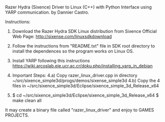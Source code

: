 Razer Hydra (Sixence) Driver to Linux (C++) with Python Interface using YARP communication.
by Dannier Castro.

Instructions:
1) Download the Razer Hydra SDK Linux distribution from Sixence Official Web Page: http://sixense.com/linuxsdkdownload
2) Follow the instructions from "README.txt" file in SDK root directory to install the dependences so the program works on Linux OS.
3) Install YARP following this instructions https://wiki.arcoslab.eie.ucr.ac.cr/doku.php/installing_yarp_in_debian

4) Important Steps:
  4.a) Copy razer_linux_driver.cpp in directory ~/src/sixence_simple3d/progs/demos/sixense_simple3d
  4.b) Copy the 4 files in ~/src/sixence_simple3d/Eclipse/sixence_simple_3d_Release_x64
  
5) $ cd ~/src/sixence_simple3d/Eclipse/sixence_simple_3d_Release_x64
   $ make clean all
   
It may create a binary file called "razer_linux_driver" and enjoy to GAMES PROJECTS.
